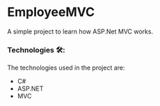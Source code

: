 # EmployeeMVC
A simple project to learn how ASP.Net MVC works.

### Technologies 🛠️:
The technologies used in the project are:
- C#
- ASP.NET
- MVC
